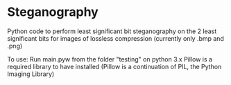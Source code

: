 # Steganography
Python code to perform least significant bit steganography on the 2 least significant bits for images of lossless compression (currently only .bmp and .png)

To use:
    Run main.pyw from the folder "testing" on python 3.x
    Pillow is a required library to have installed (Pillow is a continuation of PIL, the Python Imaging Library)
